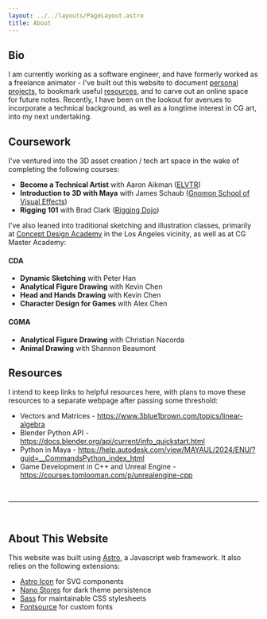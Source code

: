 ```yaml
---
layout: ../../layouts/PageLayout.astro
title: About
---
```


## Bio ##

I am currently working as a software engineer, and have formerly worked as a freelance animator - I've built out this website to document [personal projects](/blog), to bookmark useful [resources](#resources), and to carve out an online space for future notes. Recently, I have been on the lookout for avenues to incorporate a technical background, as well as a longtime interest in CG art, into my next undertaking.

## Coursework ##

I've ventured into the 3D asset creation / tech art space in the wake of completing the following courses:

- **Become a Technical Artist** with Aaron Aikman ([ELVTR](https://elvtr.com/))
- **Introduction to 3D with Maya** with James Schaub ([Gnomon School of Visual Effects](https://www.gnomon.edu/))
- **Rigging 101** with Brad Clark ([Rigging Dojo](https://www.riggingdojo.com/))
 
I've also leaned into traditional sketching and illustration classes, primarily at [Concept Design Academy](http://www.conceptdesignacad.com/) in the Los Angeles vicinity, as well as at CG Master Academy:

#### CDA ####
- **Dynamic Sketching** with Peter Han
- **Analytical Figure Drawing** with Kevin Chen
- **Head and Hands Drawing** with Kevin Chen
- **Character Design for Games** with Alex Chen

#### CGMA ####
- **Analytical Figure Drawing** with Christian Nacorda
- **Animal Drawing** with Shannon Beaumont

## Resources ##

I intend to keep links to helpful resources here, with plans to move these resources to a separate webpage after passing some threshold:

- Vectors and Matrices - https://www.3blue1brown.com/topics/linear-algebra
- Blender Python API - https://docs.blender.org/api/current/info_quickstart.html
- Python in Maya - https://help.autodesk.com/view/MAYAUL/2024/ENU/?guid=__CommandsPython_index_html
- Game Development in C++ and Unreal Engine - https://courses.tomlooman.com/p/unrealengine-cpp

<br><hr><br>

## About This Website ##

This website was built using [Astro](https://astro.build/), a Javascript web framework. It also relies on the following extensions:

* [Astro Icon](https://www.astroicon.dev/) for SVG components
* [Nano Stores](https://github.com/nanostores/nanostores) for dark theme persistence
* [Sass](https://sass-lang.com/) for maintainable CSS stylesheets
* [Fontsource](https://fontsource.org/) for custom fonts